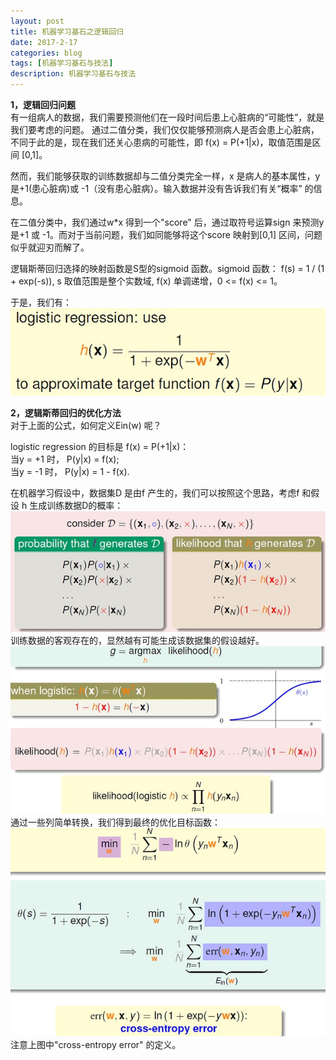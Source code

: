 ```yaml
---
layout: post
title: 机器学习基石之逻辑回归
date: 2017-2-17
categories: blog
tags: [机器学习基石与技法]
description: 机器学习基石与技法
---
```



**1，逻辑回归问题**       
有一组病人的数据，我们需要预测他们在一段时间后患上心脏病的“可能性”，就是我们要考虑的问题。
通过二值分类，我们仅仅能够预测病人是否会患上心脏病，不同于此的是，现在我们还关心患病的可能性，即 f(x) = P(+1|x)，取值范围是区间 [0,1]。

然而，我们能够获取的训练数据却与二值分类完全一样，x 是病人的基本属性，y 是+1(患心脏病)或 -1（没有患心脏病）。输入数据并没有告诉我们有关“概率” 的信息。

在二值分类中，我们通过w*x 得到一个"score" 后，通过取符号运算sign 来预测y 是+1 或 -1。而对于当前问题，我们如同能够将这个score 映射到[0,1] 区间，问题似乎就迎刃而解了。

逻辑斯蒂回归选择的映射函数是S型的sigmoid 函数。sigmoid 函数： f(s) = 1 / (1 + exp(-s)), s 取值范围是整个实数域, f(x) 单调递增，0 <= f(x) <= 1。  

于是，我们有：   
![](https://raw.githubusercontent.com/whuhan2013/myImage/master/foundation/chapter10/p1.jpg)    

**2，逻辑斯蒂回归的优化方法**       
对于上面的公式，如何定义Ein(w) 呢？                  
 
logistic regression 的目标是 f(x) = P(+1|x)：           
当y = +1 时， P(y|x) = f(x);         
当y = -1 时， P(y|x) = 1 - f(x).       

在机器学习假设中，数据集D 是由f 产生的，我们可以按照这个思路，考虑f 和假设 h 生成训练数据D的概率：             
![](https://raw.githubusercontent.com/whuhan2013/myImage/master/foundation/chapter10/p2.jpg)  
训练数据的客观存在的，显然越有可能生成该数据集的假设越好。          
![](https://raw.githubusercontent.com/whuhan2013/myImage/master/foundation/chapter10/p3.jpg) 
通过一些列简单转换，我们得到最终的优化目标函数：
![](https://raw.githubusercontent.com/whuhan2013/myImage/master/foundation/chapter10/p4.jpg)
注意上图中"cross-entropy error" 的定义。         

